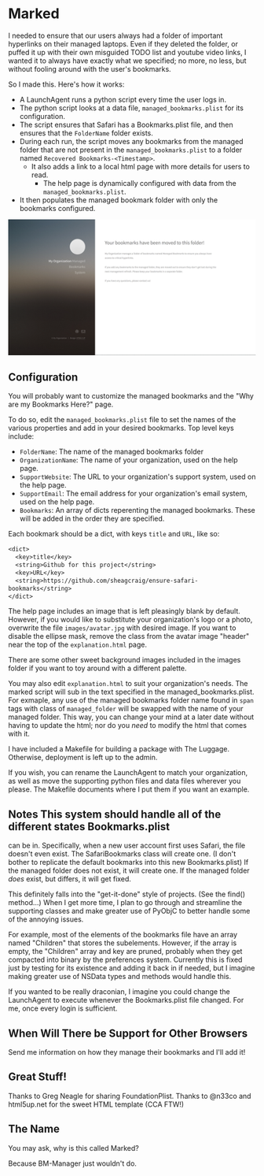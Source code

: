 # Marked

I needed to ensure that our users always had a folder of important hyperlinks
on their managed laptops. Even if they deleted the folder, or puffed it up with
their own misguided TODO list and youtube video links, I wanted it to always
have exactly what we specified; no more, no less, but without fooling around
with the user's bookmarks.

So I made this. Here's how it works:
- A LaunchAgent runs a python script every time the user logs in.
- The python script looks at a data file, `managed_bookmarks.plist` for its
  configuration.
- The script ensures that Safari has a Bookmarks.plist file, and then ensures
  that the `FolderName` folder exists.
- During each run, the script moves any bookmarks from the managed folder that
  are not present in the `managed_bookmarks.plist` to a folder named `Recovered
  Bookmarks-<Timestamp>`.
    - It also adds a link to a local html page with more details for users to
      read.
      - The help page is dynamically configured with data from the `managed_bookmarks.plist`.
- It then populates the managed bookmark folder with only the bookmarks
  configured.

![Screenshot of help page](/Where_are_my_Bookmarks_.png)

## Configuration

You will probably want to customize the managed bookmarks and the "Why are my
Bookmarks Here?" page.

To do so, edit the `managed_bookmarks.plist` file to set the names of the
various properties and add in your desired bookmarks.
Top level keys include:
- `FolderName`: The name of the managed bookmarks folder
- `OrganizationName`: The name of your organization, used on the help page.
- `SupportWebsite`: The URL to your organization's support system, used on the
  help page.
- `SupportEmail`: The email address for your organization's email system, used
  on the help page.
- `Bookmarks`: An array of dicts reperenting the managed bookmarks. These will
  be added in the order they are specified.

Each bookmark should be a dict, with keys `title` and `URL`, like so:

```
<dict>
  <key>title</key>
  <string>Github for this project</string>
  <key>URL</key>
  <string>https://github.com/sheagcraig/ensure-safari-bookmarks</string>
</dict>
```

The help page includes an image that is left pleasingly blank by default.
However, if you would like to substitute your organization's logo or a photo,
overwrite the file `images/avatar.jpg` with desired image. If you want to
disable the ellipse mask, remove the class from the avatar image "header" near
the top of the `explanation.html` page.

There are some other sweet background images included in the images folder if
you want to toy around with a different palette.

You may also edit `explanation.html` to suit your organization's needs. The
marked script will sub in the text specified in the managed_bookmarks.plist.
For exmaple, any use of the managed bookmarks folder name found in `span` tags
with class of `managed_folder` will be swapped with the name of your managed
folder. This way, you can change your mind at a later date without having to
update the html; nor do you _need_ to modify the html that comes with it.

I have included a Makefile for building a package with The Luggage. Otherwise,
deployment is left up to the admin.

If you wish, you can rename the LaunchAgent to match your organization, as well
as move the supporting python files and data files wherever you please. The
Makefile documents where I put them if you want an example.

## Notes This system should handle all of the different states Bookmarks.plist
can be in. Specifically, when a new user account first uses Safari, the file
doesn't even exist. The SafariBookmarks class will create one. (I don't bother
to replicate the default bookmarks into this new Bookmarks.plist) If the
managed folder does not exist, it will create one. If the managed folder _does_
exist, but differs, it will get fixed.

This definitely falls into the "get-it-done" style of projects. (See the find()
method...) When I get more time, I plan to go through and streamline the
supporting classes and make greater use of PyObjC to better handle some of the
annoying issues.

For example, most of the elements of the bookmarks file have an array named
"Children" that stores the subelements. However, if the array is empty, the
"Children" array and key are pruned, probably when they get compacted into
binary by the preferences system. Currently this is fixed just by testing for
its existence and adding it back in if needed, but I imagine making greater use
of NSData types and methods would handle this.

If you wanted to be really draconian, I imagine you could change the
LaunchAgent to execute whenever the Bookmarks.plist file changed. For me, once
every login is sufficient.

## When Will There be Support for Other Browsers
Send me information on how they manage their bookmarks and I'll add it!

## Great Stuff!
Thanks to Greg Neagle for sharing FoundationPlist.
Thanks to @n33co and html5up.net for the sweet HTML template (CCA FTW!)

## The Name
You may ask, why is this called Marked?

Because BM-Manager just wouldn't do.
